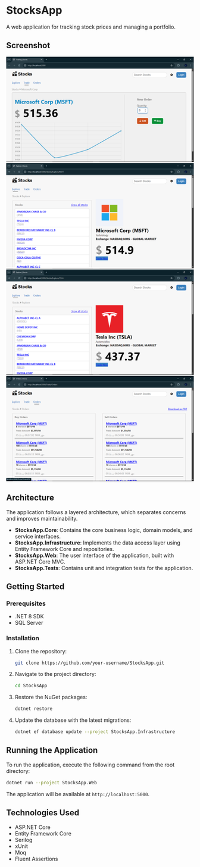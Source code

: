 # StocksApp

A web application for tracking stock prices and managing a portfolio.

## Screenshot
![Screenshot1](https://github.com/atymri/StocksApp/blob/master/screenshots/Screenshot%201.png)
![Screenshot2](https://github.com/atymri/StocksApp/blob/master/screenshots/Screenshot%202.png)
![Screenshot3](https://github.com/atymri/StocksApp/blob/master/screenshots/Screenshot%203.png)
![Screenshot3](https://github.com/atymri/StocksApp/blob/master/screenshots/Screenshot%204.png)

## Architecture

The application follows a layered architecture, which separates concerns and improves maintainability.

- **StocksApp.Core**: Contains the core business logic, domain models, and service interfaces.
- **StocksApp.Infrastructure**: Implements the data access layer using Entity Framework Core and repositories.
- **StocksApp.Web**: The user interface of the application, built with ASP.NET Core MVC.
- **StocksApp.Tests**: Contains unit and integration tests for the application.

## Getting Started

### Prerequisites

- .NET 8 SDK
- SQL Server

### Installation

1. Clone the repository:
   ```bash
   git clone https://github.com/your-username/StocksApp.git
   ```
2. Navigate to the project directory:
   ```bash
   cd StocksApp
   ```
3. Restore the NuGet packages:
   ```bash
   dotnet restore
   ```
4. Update the database with the latest migrations:
   ```bash
   dotnet ef database update --project StocksApp.Infrastructure
   ```

## Running the Application

To run the application, execute the following command from the root directory:

```bash
dotnet run --project StocksApp.Web
```

The application will be available at `http://localhost:5000`.

## Technologies Used

- ASP.NET Core
- Entity Framework Core
- Serilog
- xUnit
- Moq
- Fluent Assertions
